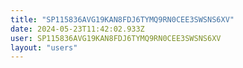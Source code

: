 ```yaml
---
title: "SP115836AVG19KAN8FDJ6TYMQ9RN0CEE3SWSNS6XV"
date: 2024-05-23T11:42:02.933Z
user: SP115836AVG19KAN8FDJ6TYMQ9RN0CEE3SWSNS6XV
layout: "users"
---
```

    